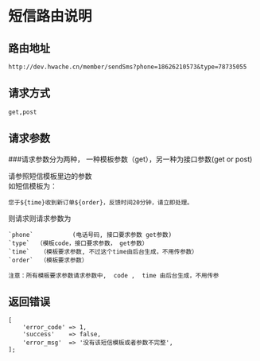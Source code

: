 # 短信路由说明

## 路由地址


    http://dev.hwache.cn/member/sendSms?phone=18626210573&type=78735055

## 请求方式 
    get,post


## 请求参数

###请求参数分为两种， 一种模板参数（get），另一种为接口参数(get or post)

请参照短信模板里边的参数  
如短信模板为：
    
`您于${time}收到新订单${order}，反馈时间20分钟，请立即处理。  `

则请求则请求参数为

    `phone`           (电话号码, 接口要求参数 get参数)
    `type`  （模板code，接口要求参数， get参数）   
    `time`   （模板要求参数, 不过这个time由后台生成，不用传参数）
    `order`  （模板要求参数）

```注意：所有模板要求参数请求参数中,  code ,  time 由后台生成，不用传参 ```


## 返回错误
    [
        'error_code' => 1,
        'success'    => false,
        'error_msg'  => '没有该短信模板或者参数不完整',
    ];








